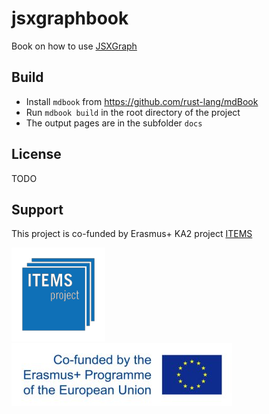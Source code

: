 # jsxgraphbook
Book on how to use [JSXGraph](https://jsxgraph.org)

## Build

* Install `mdbook` from https://github.com/rust-lang/mdBook
* Run `mdbook build` in the root directory of the project
* The output pages are in the subfolder `docs`

## License

TODO

## Support
This project is co-funded by Erasmus+ KA2 project [ITEMS](https://itemspro.eu)

[![ITEMS](img/items_logo_blue.png)](https://itemspro.eu)
[![Cofunded by the Erasmus+ programme of the European union](img/eu_flag_co_funded_pos_rgb_left_small.jpg)](https://ec.europa.eu/programmes/erasmus-plus/)

